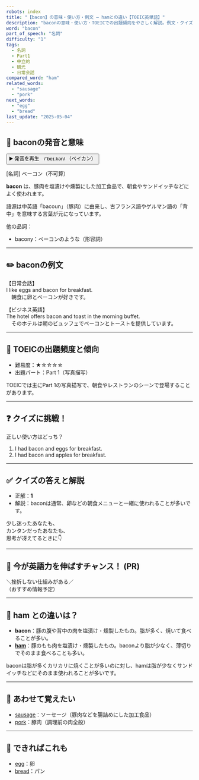 ```yaml
---
robots: index
title: "【bacon】の意味・使い方・例文 ― hamとの違い【TOEIC英単語】"
description: "baconの意味・使い方・TOEICでの出題傾向をやさしく解説。例文・クイズ付きでhamとの違いもわかりやすく学べます。"
word: "bacon"
part_of_speech: "名詞"
difficulty: "1"
tags:
  - 名詞
  - Part1
  - 中立的
  - 観光
  - 日常会話
compared_word: "ham"
related_words:
  - "sausage"
  - "pork"
next_words:
  - "egg"
  - "bread"
last_update: "2025-05-04"
---
```


## 🔰 baconの発音と意味

<button class="play-audio" onclick="playTTS('bacon')">
  <span class="play-audio-main">
    ▶️ 発音を再生　/ˈbeɪ.kən/
  </span>
  <span class="play-audio-sub">
    （ベイカン）
  </span>
</button>

[名詞] ベーコン（不可算）

**bacon** は、豚肉を塩漬けや燻製にした加工食品で、朝食やサンドイッチなどによく使われます。

語源は中英語「bacoun」（豚肉）に由来し、古フランス語やゲルマン語の「背中」を意味する言葉が元になっています。

他の品詞：  
- bacony：ベーコンのような（形容詞）

---

## ✏️ baconの例文

【日常会話】  
I like eggs and bacon for breakfast.  
　朝食に卵とベーコンが好きです。

【ビジネス英語】  
The hotel offers bacon and toast in the morning buffet.  
　そのホテルは朝のビュッフェでベーコンとトーストを提供しています。

---

## 🎯 TOEICの出題頻度と傾向

- 難易度：★☆☆☆☆
- 出題パート：Part 1（写真描写）

TOEICでは主にPart 1の写真描写で、朝食やレストランのシーンで登場することがあります。

---

## ❓ クイズに挑戦！

正しい使い方はどっち？

1. I had bacon and eggs for breakfast.  
2. I had bacon and apples for breakfast.

---

## ✅ クイズの答えと解説

- 正解：**1**
- 解説：baconは通常、卵などの朝食メニューと一緒に使われることが多いです。

少し迷ったあなたも、  
カンタンだったあなたも、  
思考が冴えてるときに👇️

---

## 🚀 今が英語力を伸ばすチャンス！ (PR)

<div class="info-center">
＼挫折しない仕組みがある／<br>  
（おすすめ情報予定）
</div>

---

## 🤔  ham との違いは？

- **bacon**：豚の腹や背中の肉を塩漬け・燻製したもの。脂が多く、焼いて食べることが多い。
- **[ham](/ham)**：豚のもも肉を塩漬け・燻製したもの。baconより脂が少なく、薄切りでそのまま食べることも多い。

baconは脂が多くカリカリに焼くことが多いのに対し、hamは脂が少なくサンドイッチなどにそのまま使われることが多いです。

---

## 🧩 あわせて覚えたい

- [sausage](/sausage)：ソーセージ（豚肉などを腸詰めにした加工食品）
- [pork](/pork)：豚肉（調理前の肉全般）

---

## 📖 できればこれも

- [egg](/egg)：卵
- [bread](/bread)：パン

<!-- cvid: aid15_bid35 -->
